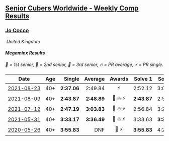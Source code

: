<style>table {white-space: nowrap;}</style>
<link rel="stylesheet" type="text/css" href="/scw-comp/css/flags.css" />

## [Senior Cubers Worldwide - Weekly Comp Results](/scw-comp/results/)
### [Jo Cocco](README.md)

<i class="flag flag-GB" />&nbsp;United Kingdom

#### Megaminx Results

<span style="white-space: nowrap;">🥇 = 1st senior</span>, <span style="white-space: nowrap;">🥈 = 2nd senior</span>, <span style="white-space: nowrap;">🥉 = 3rd senior</span>, <span style="white-space: nowrap;">🔥 = PR average</span>, <span style="white-space: nowrap;">⚡ = PR single</span>.

| Date | Age | Single | Average | Awards | Solve 1 | Solve 2 | Solve 3 | Solve 4 | Solve 5 | Video |
| :--: | :--: | --: | --: | :--: | --: | --: | --: | --: | --: | :-- |
| [2021-08-23](../../results/2021-08-23/minx.md) | 40+ | **2:37.06** | 2:49.84 | ⚡ | 2:52.12 | 3:00.34 | **2:37.06** | DNS | DNS | [Desktop](https://www.facebook.com/JoCocco/videos/197391459121462) / [Mobile](https://m.facebook.com/JoCocco/videos/197391459121462) |
| [2021-08-09](../../results/2021-08-09/minx.md) | 40+ | **2:43.87** | **2:48.89** | 🥈 🔥 ⚡ | **2:43.87** | 2:51.34 | 2:51.46 | DNS | DNS | [Desktop](https://www.facebook.com/JoCocco/videos/373801871032976) / [Mobile](https://m.facebook.com/JoCocco/videos/373801871032976) |
| [2021-07-12](../../results/2021-07-12/minx.md) | 40+ | **2:47.19** | **3:03.83** | 🥉 🔥 ⚡ | 2:56.84 | 3:27.45 | **2:47.19** | DNS | DNS | [Desktop](https://www.facebook.com/JoCocco/videos/559898555444042) / [Mobile](https://m.facebook.com/JoCocco/videos/559898555444042) |
| [2021-05-31](../../results/2021-05-31/minx.md) | 40+ | **3:33.17** | **3:36.49** | 🥉 🔥 ⚡ | 3:33.63 | **3:33.17** | 3:42.66 | DNS | DNS | [Desktop](https://www.facebook.com/584947108/videos/10157961681677109) / [Mobile](https://m.facebook.com/584947108/videos/10157961681677109) |
| [2020-05-26](../../results/2020-05-26/minx.md) | 40+ | **3:55.83** | DNF | 🥉 ⚡ | **3:55.83** | 4:26.06 | DNS | DNS | DNS | [Desktop](https://www.facebook.com/events/688407551989463/permalink/689392185224333) / [Mobile](https://m.facebook.com/events/688407551989463?view=permalink&id=689392185224333) |


<!-- Global site tag (gtag.js) - Google Analytics -->
<script async src="https://www.googletagmanager.com/gtag/js?id=UA-86348435-3"></script>
<script>window.dataLayer = window.dataLayer || []; function gtag() {dataLayer.push(arguments);} gtag('js', new Date()); gtag('config', 'UA-86348435-3');</script>
